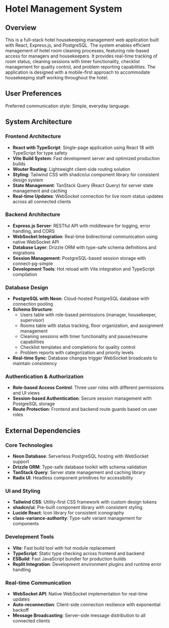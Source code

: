# Hotel Management System

## Overview

This is a full-stack hotel housekeeping management web application built with React, Express.js, and PostgreSQL. The system enables efficient management of hotel room cleaning processes, featuring role-based access for managers and housekeepers. It provides real-time tracking of room status, cleaning sessions with timer functionality, checklist management for quality control, and problem reporting capabilities. The application is designed with a mobile-first approach to accommodate housekeeping staff working throughout the hotel.

## User Preferences

Preferred communication style: Simple, everyday language.

## System Architecture

### Frontend Architecture
- **React with TypeScript**: Single-page application using React 18 with TypeScript for type safety
- **Vite Build System**: Fast development server and optimized production builds
- **Wouter Routing**: Lightweight client-side routing solution
- **Styling**: Tailwind CSS with shadcn/ui component library for consistent design system
- **State Management**: TanStack Query (React Query) for server state management and caching
- **Real-time Updates**: WebSocket connection for live room status updates across all connected clients

### Backend Architecture
- **Express.js Server**: RESTful API with middleware for logging, error handling, and CORS
- **WebSocket Integration**: Real-time bidirectional communication using native WebSocket API
- **Database Layer**: Drizzle ORM with type-safe schema definitions and migrations
- **Session Management**: PostgreSQL-based session storage with connect-pg-simple
- **Development Tools**: Hot reload with Vite integration and TypeScript compilation

### Database Design
- **PostgreSQL with Neon**: Cloud-hosted PostgreSQL database with connection pooling
- **Schema Structure**: 
  - Users table with role-based permissions (manager, housekeeper, supervisor)
  - Rooms table with status tracking, floor organization, and assignment management
  - Cleaning sessions with timer functionality and pause/resume capabilities
  - Checklist templates and completions for quality control
  - Problem reports with categorization and priority levels
- **Real-time Sync**: Database changes trigger WebSocket broadcasts to maintain consistency

### Authentication & Authorization
- **Role-based Access Control**: Three user roles with different permissions and UI views
- **Session-based Authentication**: Secure session management with PostgreSQL storage
- **Route Protection**: Frontend and backend route guards based on user roles

## External Dependencies

### Core Technologies
- **Neon Database**: Serverless PostgreSQL hosting with WebSocket support
- **Drizzle ORM**: Type-safe database toolkit with schema validation
- **TanStack Query**: Server state management and caching library
- **Radix UI**: Headless component primitives for accessibility

### UI and Styling
- **Tailwind CSS**: Utility-first CSS framework with custom design tokens
- **shadcn/ui**: Pre-built component library with consistent styling
- **Lucide React**: Icon library for consistent iconography
- **class-variance-authority**: Type-safe variant management for components

### Development Tools
- **Vite**: Fast build tool with hot module replacement
- **TypeScript**: Static type checking across frontend and backend
- **ESBuild**: Fast JavaScript bundler for production builds
- **Replit Integration**: Development environment plugins and runtime error handling

### Real-time Communication
- **WebSocket API**: Native WebSocket implementation for real-time updates
- **Auto-reconnection**: Client-side connection resilience with exponential backoff
- **Message Broadcasting**: Server-side message distribution to all connected clients